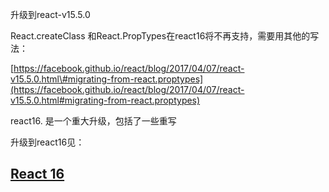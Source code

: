 升级到react-v15.5.0

React.createClass 和React.PropTypes在react16将不再支持，需要用其他的写法：

[https://facebook.github.io/react/blog/2017/04/07/react-v15.5.0.html\#migrating-from-react.proptypes](https://facebook.github.io/react/blog/2017/04/07/react-v15.5.0.html#migrating-from-react.proptypes)

react16. 是一个重大升级，包括了一些重写

升级到react16见：

## [React 16](/qian-duan-ji-zhu-xue-xi-zong-jie-zheng-li/qian-duan-kuang-jia-yu-lei-ku/react/react/reactsheng-ji/react-16.md)

